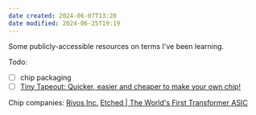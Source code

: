```yaml
---
date created: 2024-06-07T13:20
date modified: 2024-06-25T19:19
---
```


Some publicly-accessible resources on terms I've been learning. 

Todo:
- [ ] chip packaging
- [ ] [Tiny Tapeout: Quicker, easier and cheaper to make your own chip!](https://tinytapeout.com/) 

Chip companies: [Rivos Inc.](https://www.rivosinc.com/) [Etched \| The World's First Transformer ASIC](https://www.etched.com/) 